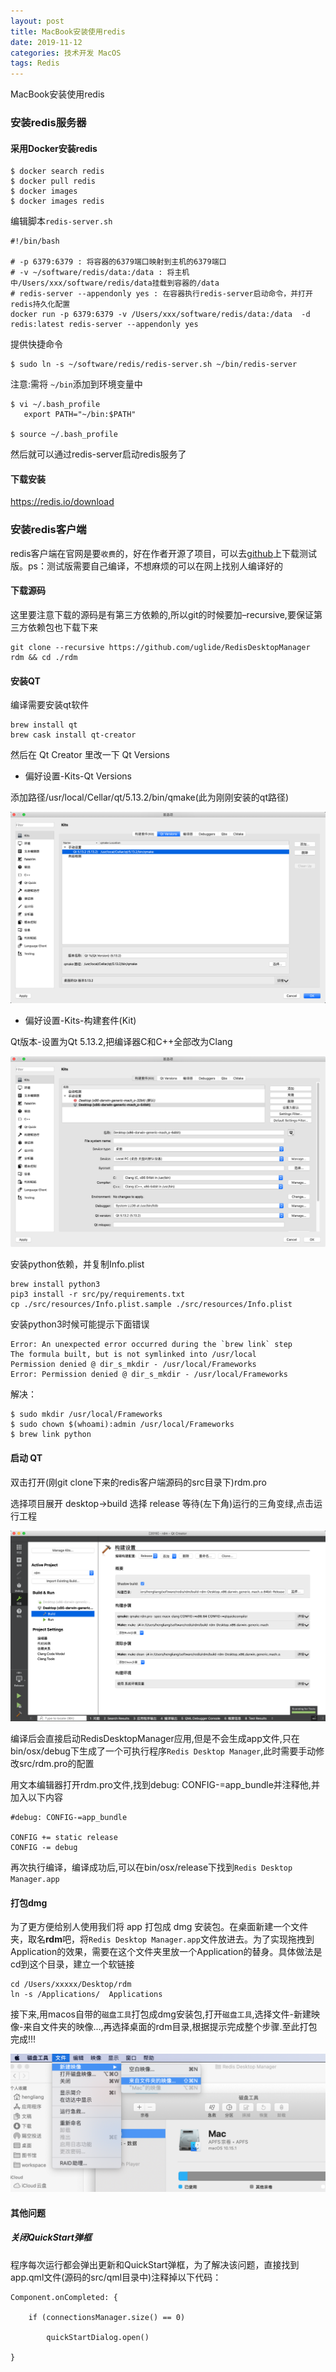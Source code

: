 ```yaml
---
layout: post
title: MacBook安装使用redis
date: 2019-11-12
categories: 技术开发 MacOS
tags: Redis
---
```

MacBook安装使用redis

### 安装redis服务器

#### 采用Docker安装redis

```
$ docker search redis
$ docker pull redis
$ docker images
$ docker images redis
```
编辑脚本`redis-server.sh`

```
#!/bin/bash

# -p 6379:6379 : 将容器的6379端口映射到主机的6379端口
# -v ~/software/redis/data:/data : 将主机中/Users/xxx/software/redis/data挂载到容器的/data
# redis-server --appendonly yes : 在容器执行redis-server启动命令，并打开redis持久化配置
docker run -p 6379:6379 -v /Users/xxx/software/redis/data:/data  -d redis:latest redis-server --appendonly yes

```

提供快捷命令

```
$ sudo ln -s ~/software/redis/redis-server.sh ~/bin/redis-server
```

注意:需将 `~/bin`添加到环境变量中

```
$ vi ~/.bash_profile
   export PATH="~/bin:$PATH"

$ source ~/.bash_profile
```

然后就可以通过redis-server启动redis服务了

#### 下载安装

https://redis.io/download


### 安装redis客户端

redis客户端在官网是要`收费`的，好在作者开源了项目，可以去[github](https://github.com/uglide/RedisDesktopManager/releases)上下载测试版。ps：测试版需要自己编译，不想麻烦的可以在网上找别人编译好的

#### 下载源码
这里要注意下载的源码是有第三方依赖的,所以git的时候要加–recursive,要保证第三方依赖包也下载下来
```
git clone --recursive https://github.com/uglide/RedisDesktopManager rdm && cd ./rdm
```


#### 安装QT
编译需要安装qt软件

```
brew install qt
brew cask install qt-creator
```
然后在 Qt Creator 里改一下 Qt Versions

- 偏好设置-Kits-Qt Versions

添加路径/usr/local/Cellar/qt/5.13.2/bin/qmake(此为刚刚安装的qt路径)

![](/images/posts/dev/qt_setting1.png)

- 偏好设置-Kits-构建套件(Kit)

Qt版本-设置为Qt 5.13.2,把编译器C和C++全部改为Clang

![](/images/posts/dev/qt_setting2.png)

安装python依赖，并复制Info.plist
```
brew install python3
pip3 install -r src/py/requirements.txt
cp ./src/resources/Info.plist.sample ./src/resources/Info.plist
```

安装python3时候可能提示下面错误
```
Error: An unexpected error occurred during the `brew link` step
The formula built, but is not symlinked into /usr/local
Permission denied @ dir_s_mkdir - /usr/local/Frameworks
Error: Permission denied @ dir_s_mkdir - /usr/local/Frameworks
```
解决：

```
$ sudo mkdir /usr/local/Frameworks
$ sudo chown $(whoami):admin /usr/local/Frameworks
$ brew link python
```

#### 启动 QT

双击打开(刚git clone下来的redis客户端源码的src目录下)rdm.pro

选择项目展开 desktop->build 选择 release 等待(左下角)运行的三角变绿,点击运行工程

![](/images/posts/dev/qt_build.png)

编译后会直接启动RedisDesktopManager应用,但是不会生成app文件,只在bin/osx/debug下生成了一个可执行程序`Redis Desktop Manager`,此时需要手动修改src/rdm.pro的配置

用文本编辑器打开rdm.pro文件,找到debug: CONFIG-=app_bundle并注释他,并加入以下内容
```
#debug: CONFIG-=app_bundle

CONFIG += static release
CONFIG -= debug
```

再次执行编译，编译成功后,可以在bin/osx/release下找到`Redis Desktop Manager.app`

#### 打包dmg
为了更方便给别人使用我们将 app 打包成 dmg 安装包。在桌面新建一个文件夹，取名**rdm**吧，将`Redis Desktop Manager.app`文件放进去。为了实现拖拽到Application的效果，需要在这个文件夹里放一个Application的替身。具体做法是cd到这个目录，建立一个软链接

```
cd /Users/xxxxx/Desktop/rdm
ln -s /Applications/  Applications
```
接下来,用macos自带的`磁盘工具`打包成dmg安装包,打开`磁盘工具`,选择文件-新建映像-来自文件夹的映像...,再选择桌面的rdm目录,根据提示完成整个步骤.至此打包完成!!!

![](/images/posts/dev/rdm_dmg.png)



#### 其他问题

##### 关闭QuickStart弹框
程序每次运行都会弹出更新和QuickStart弹框，为了解决该问题，直接找到app.qml文件(源码的src/qml目录中)注释掉以下代码：
```
Component.onCompleted: {

    if (connectionsManager.size() == 0)

        quickStartDialog.open()

}
```



